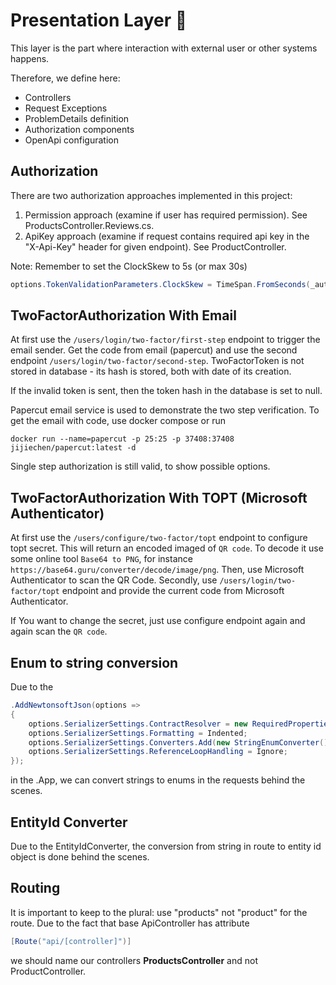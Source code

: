 ﻿# Presentation Layer :door: 

This layer is the part where interaction with external user or other systems happens. 

Therefore, we define here:

- Controllers
- Request Exceptions
- ProblemDetails definition
- Authorization components
- OpenApi configuration

## Authorization

There are two authorization approaches implemented in this project:
1. Permission approach (examine if user has required permission). See ProductsController.Reviews.cs.
2. ApiKey approach (examine if request contains required api key in the "X-Api-Key" header for given endpoint). See ProductController.

Note: Remember to set the ClockSkew to 5s (or max 30s)

```csharp
options.TokenValidationParameters.ClockSkew = TimeSpan.FromSeconds(_authenticationOptions.ClockSkew); 
```

## TwoFactorAuthorization With Email

At first use the ```/users/login/two-factor/first-step``` endpoint to trigger the email sender. Get the code from email (papercut) and use the second endpoint 
```/users/login/two-factor/second-step```. TwoFactorToken is not stored in database - its hash is stored, both with date of its creation. 

If the invalid token is sent, then the token hash in the database is set to null. 

Papercut email service is used to demonstrate the two step verification. To get the email with code, use docker compose or run
```
docker run --name=papercut -p 25:25 -p 37408:37408 jijiechen/papercut:latest -d
```

Single step authorization is still valid, to show possible options.

## TwoFactorAuthorization With TOPT (Microsoft Authenticator)

At first use the ```/users/configure/two-factor/topt``` endpoint to configure topt secret. This will return an encoded imaged of `QR code`. To decode it use some online tool `Base64 to PNG`, for instance `https://base64.guru/converter/decode/image/png`. Then, use Microsoft Authenticator to scan the QR Code. Secondly, use `/users/login/two-factor/topt` endpoint and provide the current code from
Microsoft Authenticator. 

If You want to change the secret, just use configure endpoint again and again scan the `QR code`.

## Enum to string conversion

Due to the 

```csharp
.AddNewtonsoftJson(options =>
{
    options.SerializerSettings.ContractResolver = new RequiredPropertiesCamelCaseContractResolver();
    options.SerializerSettings.Formatting = Indented;
    options.SerializerSettings.Converters.Add(new StringEnumConverter());
    options.SerializerSettings.ReferenceLoopHandling = Ignore;
});
```

in the .App, we can convert strings to enums in the requests behind the scenes.

## EntityId Converter

Due to the EntityIdConverter, the conversion from string in route to entity id object is done behind the scenes.

## Routing

It is important to keep to the plural: use "products" not "product" for the route. 
Due to the fact that base ApiController has attribute 
```csharp
[Route("api/[controller]")]
```
we should name our controllers **ProductsController** and not ProductController.